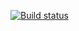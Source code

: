 [![Build status](https://ci.appveyor.com/api/projects/status/2h32gwk8md536k8i?svg=true)](https://ci.appveyor.com/project/Sacr1fice/homework2-4)
